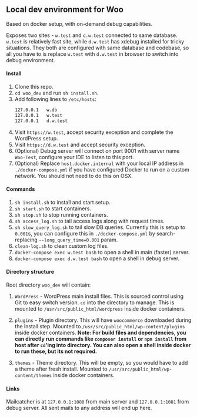 ## Local dev environment for Woo

Based on docker setup, with on-demand debug capabilities.

Exposes two sites - `w.test` and `d.w.test` connected to same database. `w.test` is relatively fast site, while `d.w.test` has xdebug installed for tricky situations. They both are configured with same database and codebase, so all you have to is replace `w.test` with `d.w.test` in browser to switch into debug environment.

#### Install

1. Clone this repo.
1. `cd woo_dev` and run `sh install.sh`.
1. Add following lines to `/etc/hosts`:
    ```bash
    127.0.0.1	w.db
    127.0.0.1	w.test
    127.0.0.1	d.w.test
    ```
1. Visit `https://w.test`, accept security exception and complete the WordPress setup.
1. Visit `https://d.w.test` and accept security exception.
1. (Optional) Debug server will connect on port 9001 with server name `Woo-Test`, configure your IDE to listen to this port.
1. (Optional) Replace `host.docker.internal` with your local IP address in `./docker-compose.yml` if you have configured Docker to run on a custom network. You should not need to do this on OSX.

#### Commands

1. `sh install.sh` to install and start setup.
1. `sh start.sh` to start containers.
1. `sh stop.sh` to stop running containers.
1. `sh access_log.sh` to tail access logs along with request times.
1. `sh slow_query_log.sh` to tail slow DB queries. Currently this is setup to `0.001`s, you can configure this in `./docker-compose.yml` by search-replacing `--long_query_time=0.001` param.
1. `clean-log.sh` to clean custom log files.
1. `docker-compose exec w.test bash` to open a shell in main (faster) server.
1. `docker-compose exec d.w.test bash` to open a shell in debug server.

#### Directory structure

Root directory `woo_dev` will contain:

1. `WordPress` - WordPress main install files. This is sourced control using Git to easy switch version. `cd` into the directory to manage. This is mounted to `/usr/src/public_html/wordpress` inside docker containers.

1. `plugins` - Plugin directory. This will have `woocommerce` downloaded during the install step. Mounted to `/usr/src/public_html/wp-content/plugins` inside docker containers.
**Note: For build files and dependencies, you can directly run commands like `composer install` or `npm install` from host after `cd`'ing into directory. You can also open a shell inside docker to run these, but its not required.**

1. `themes` - Theme directory. This will be empty, so you would have to add a theme after fresh install. Mounted to `/usr/src/public_html/wp-content/themes` inside docker containers.

#### Links

Mailcatcher is at `127.0.0.1:1080` from main server and `127.0.0.1:1081` from debug server. All sent mails to any address will end up here.
